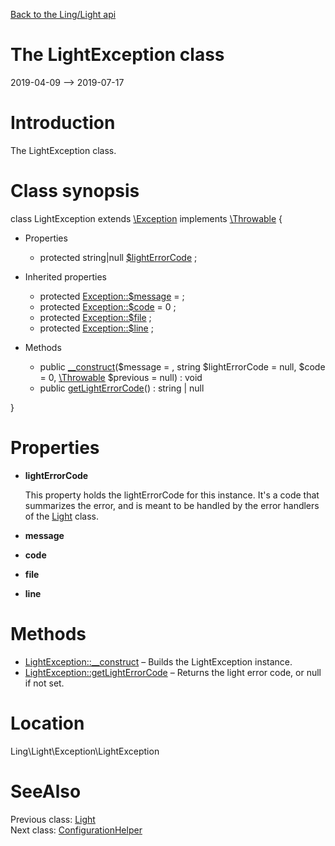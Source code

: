 [Back to the Ling/Light api](https://github.com/lingtalfi/Light/blob/master/doc/api/Ling/Light.md)



The LightException class
================
2019-04-09 --> 2019-07-17






Introduction
============

The LightException class.



Class synopsis
==============


class <span class="pl-k">LightException</span> extends [\Exception](http://php.net/manual/en/class.exception.php) implements [\Throwable](http://php.net/manual/en/class.throwable.php) {

- Properties
    - protected string|null [$lightErrorCode](#property-lightErrorCode) ;

- Inherited properties
    - protected  [Exception::$message](#property-message) =  ;
    - protected  [Exception::$code](#property-code) = 0 ;
    - protected  [Exception::$file](#property-file) ;
    - protected  [Exception::$line](#property-line) ;

- Methods
    - public [__construct](https://github.com/lingtalfi/Light/blob/master/doc/api/Ling/Light/Exception/LightException/__construct.md)($message = , string $lightErrorCode = null, $code = 0, [\Throwable](http://php.net/manual/en/class.throwable.php) $previous = null) : void
    - public [getLightErrorCode](https://github.com/lingtalfi/Light/blob/master/doc/api/Ling/Light/Exception/LightException/getLightErrorCode.md)() : string | null

}




Properties
=============

- <span id="property-lightErrorCode"><b>lightErrorCode</b></span>

    This property holds the lightErrorCode for this instance.
    It's a code that summarizes the error, and is meant to be handled by the error handlers
    of the [Light](https://github.com/lingtalfi/Light/blob/master/doc/api/Ling/Light/Core/Light.md) class.
    
    

- <span id="property-message"><b>message</b></span>

    
    
    

- <span id="property-code"><b>code</b></span>

    
    
    

- <span id="property-file"><b>file</b></span>

    
    
    

- <span id="property-line"><b>line</b></span>

    
    
    



Methods
==============

- [LightException::__construct](https://github.com/lingtalfi/Light/blob/master/doc/api/Ling/Light/Exception/LightException/__construct.md) &ndash; Builds the LightException instance.
- [LightException::getLightErrorCode](https://github.com/lingtalfi/Light/blob/master/doc/api/Ling/Light/Exception/LightException/getLightErrorCode.md) &ndash; Returns the light error code, or null if not set.





Location
=============
Ling\Light\Exception\LightException


SeeAlso
==============
Previous class: [Light](https://github.com/lingtalfi/Light/blob/master/doc/api/Ling/Light/Core/Light.md)<br>Next class: [ConfigurationHelper](https://github.com/lingtalfi/Light/blob/master/doc/api/Ling/Light/Helper/ConfigurationHelper.md)<br>

